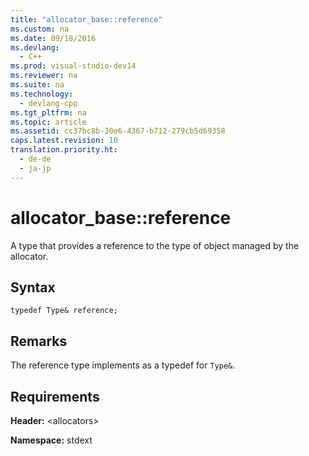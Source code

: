 ```yaml
---
title: "allocator_base::reference"
ms.custom: na
ms.date: 09/18/2016
ms.devlang: 
  - C++
ms.prod: visual-studio-dev14
ms.reviewer: na
ms.suite: na
ms.technology: 
  - devlang-cpp
ms.tgt_pltfrm: na
ms.topic: article
ms.assetid: cc37bc8b-30e6-4367-b712-279cb5d69358
caps.latest.revision: 10
translation.priority.ht: 
  - de-de
  - ja-jp
---
```

# allocator_base::reference
A type that provides a reference to the type of object managed by the allocator.  
  
## Syntax  
  
```  
typedef Type& reference;  
```  
  
## Remarks  
 The reference type implements  as a typedef for `Type&`.  
  
## Requirements  
 **Header:** <allocators\>  
  
 **Namespace:** stdext